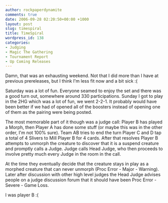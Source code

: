 ```yaml
---
author: rockpaperdynamite
comments: true
date: 2006-09-28 02:20:50+00:00 +1000
layout: post
slug: timespiral
title: TimeSpiral
wordpress_id: 138
categories:
- Judging
- Magic The Gathering
- Tournament Report
- Up Coming Releases
---
```


Damn, that was an exhausting weekend. Not that I did more than I have at previous prereleases, but I think I'm less fit now and a bit sick :(

Saturday was a lot of fun. Everyone seamed to enjoy the set and there was a good turn out, somewhere around 330 participations. Sunday I got to play in the 2HG which was a lot of fun, we went 2-2-1. It probably would have been better if we had of opened all of the boosters instead of opening one of them as the pairing were being posted.

The most memorable part of it though was a judge call: Player B has played a Morph, then Player A has done some stuff (or maybe this was in the other order, I'm not 100% sure). Team AB tries to end the turn Player C and D tap a total of 4 Slivers to Mill Player B for 4 cards. After that resolves Player B attempts to unmorph the creature to discover that it is a suspend creature and promptly calls a Judge. Judge calls Head Judge, who then proceeds to involve pretty much every Judge in the room in the call.

At the time they eventually decide that the creature stays in play as a morphed creature that can never unmorph (Proc Error - Major - Warning). Later after discussion with other high level judges the Head Judge advises people on a judge discussion forum that it should have been Proc Error - Severe - Game Loss.

I was player B :(
